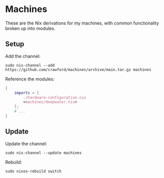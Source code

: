 # Machines

These are the Nix derivations for my machines, with common functionality broken up into modules.

## Setup

Add the channel:

    sudo nix-channel --add https://github.com/crawford/machines/archive/main.tar.gz machines

Reference the modules:

```nix
{
	imports = [
		./hardware-configuration.nix
		<machines/deepwater.nix>
	];
	# ...
}
```

## Update

Update the channel:

    sudo nix-channel --update machines

Rebuild:

    sudo nixos-rebuild switch
